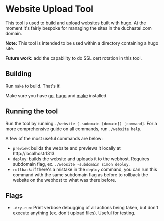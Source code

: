 # Website Upload Tool

This tool is used to build and upload websites built with [hugo](https://gohugo.io). At the moment it's fairly bespoke for managing the sites in the duchastel.com domain.

**Note:** This tool is intended to be used within a directory containing a hugo site.

**Future work:** add the capability to do SSL cert rotation in this tool.

## Building

Run `make` to build. That's it!

Make sure you have [go](https://go.dev), [hugo](https://gohugo.io) and [make](https://www.gnu.org/software/make/manual/make.html) installed.

## Running the tool

Run the tool by running `./website (-sudomain [domain]) [command]`. For a more comprehensive guide on all commands, run `./website help`.

A few of the most useful commands are below:

- `preview`: builds the website and previews it locally at http://localhost:1313.
- `deploy`: builds the website and uploads it to the webhost. Requires subdomain flag, ex. `./website -subdomain simon deploy`.
- `rollback`: if there's a mistake in the `deploy` command, you can run this command with the same subdomain flag as before to rollback the website on the webhost to what was there before.

## Flags

- `-dry-run`: Print verbose debugging of all actions being taken, but don't execute anything (ex. don't upload files). Useful for testing.
